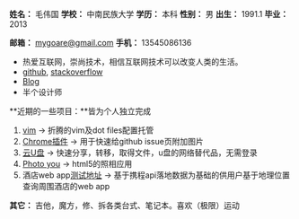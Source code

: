 **姓名：** 毛伟国  **学校：** 中南民族大学  **学历：** 本科  **性别：** 男  **出生：** 1991.1  **毕业：** 2013

**邮箱：** mygoare@gmail.com  **手机：** 13545086136

* 热爱互联网，崇尚技术，相信互联网技术可以改变人类的生活。
* [github](https://github.com/mygoare), [stackoverflow](http://stackoverflow.com/users/875788/mygoare)
* [Blog](http://mygoare.com)
* 半个设计师

**近期的一些项目：**皆为个人独立完成

1.  [vim](https://github.com/mygoare/.vim)  ->  折腾的vim及dot files配置托管
1.  [Chrome插件](https://github.com/mygoare/fussExt)  ->  用于快速给github issue页附加图片
2.  [云U盘](http://upan.us)  ->  快速分享，转移，取得文件，u盘的网络替代品，无需登录
3.  [Photo you](http://www.upan.us/Photoyou) ->  html5的照相应用
4.  酒店web app[测试地址](http://121.199.23.154/hotel/)  ->  基于携程api落地数据为基础的供用户基于地理位置查询周围酒店的web app

**其它：** 吉他，魔方，修、拆各类台式、笔记本。喜欢（极限）运动
